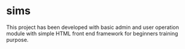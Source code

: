 # sims


This project has been developed with basic admin and user operation module with simple HTML front end framework for beginners training purpose. 
